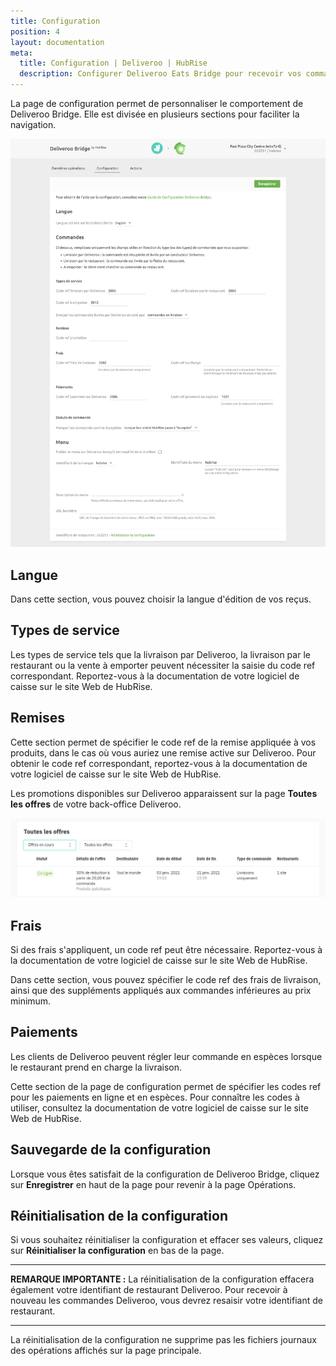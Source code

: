 ```yaml
---
title: Configuration
position: 4
layout: documentation
meta:
  title: Configuration | Deliveroo | HubRise
  description: Configurer Deliveroo Eats Bridge pour recevoir vos commandes Deliveroo dans votre logiciel de caisse ou d'autres applications connectées à HubRise.
---
```


La page de configuration permet de personnaliser le comportement de Deliveroo Bridge. Elle est divisée en plusieurs sections pour faciliter la navigation.

![Page de configuration de Deliveroo Bridge](../images/002-fr-configuration-page.png)

## Langue

Dans cette section, vous pouvez choisir la langue d'édition de vos reçus.

## Types de service

Les types de service tels que la livraison par Deliveroo, la livraison par le restaurant ou la vente à emporter peuvent nécessiter la saisie du code ref correspondant. Reportez-vous à la documentation de votre logiciel de caisse sur le site Web de HubRise.

## Remises

Cette section permet de spécifier le code ref de la remise appliquée à vos produits, dans le cas où vous auriez une remise active sur Deliveroo. Pour obtenir le code ref correspondant, reportez-vous à la documentation de votre logiciel de caisse sur le site Web de HubRise.

Les promotions disponibles sur Deliveroo apparaissent sur la page **Toutes les offres** de votre back-office Deliveroo.

![Exemple de page "Toutes les offres" dans le back-office Deliveroo](../images/013-fr-deliveroo-offer.png)

## Frais

Si des frais s'appliquent, un code ref peut être nécessaire. Reportez-vous à la documentation de votre logiciel de caisse sur le site Web de HubRise.

Dans cette section, vous pouvez spécifier le code ref des frais de livraison, ainsi que des suppléments appliqués aux commandes inférieures au prix minimum.

## Paiements

Les clients de Deliveroo peuvent régler leur commande en espèces lorsque le restaurant prend en charge la livraison.

Cette section de la page de configuration permet de spécifier les codes ref pour les paiements en ligne et en espèces. Pour connaître les codes à utiliser, consultez la documentation de votre logiciel de caisse sur le site Web de HubRise.

## Sauvegarde de la configuration

Lorsque vous êtes satisfait de la configuration de Deliveroo Bridge, cliquez sur **Enregistrer** en haut de la page pour revenir à la page Opérations.

## Réinitialisation de la configuration

Si vous souhaitez réinitialiser la configuration et effacer ses valeurs, cliquez sur **Réinitialiser la configuration** en bas de la page.

---

**REMARQUE IMPORTANTE :** La réinitialisation de la configuration effacera également votre identifiant de restaurant Deliveroo. Pour recevoir à nouveau les commandes Deliveroo, vous devrez resaisir votre identifiant de restaurant.

---

La réinitialisation de la configuration ne supprime pas les fichiers journaux des opérations affichés sur la page principale.
